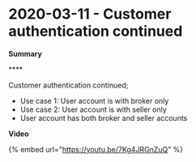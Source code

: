 # 2020-03-11 - Customer authentication continued

**Summary**

\*\*\*\*

Customer authentication continued;

* Use case 1: User account is with broker only
* Use case 2: User account is with seller only
* User account has both broker and seller accounts

**Video**

{% embed url="https://youtu.be/7Kg4JRGnZuQ" %}



